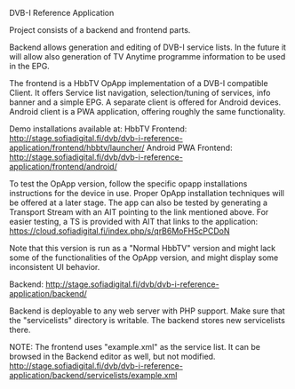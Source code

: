 DVB-I Reference Application 

Project consists of a backend and frontend parts.

Backend allows generation and editing of DVB-I service lists.
In the future it will allow also generation of TV Anytime programme information to be used in the EPG.

The frontend is a HbbTV OpApp implementation of a DVB-I compatible Client.
It offers Service list navigation, selection/tuning of services, info banner and a simple EPG.
A separate client is offered for Android devices. Android client is a PWA application, offering roughly the 
same functionality. 

Demo installations available at:
HbbTV Frontend:
http://stage.sofiadigital.fi/dvb/dvb-i-reference-application/frontend/hbbtv/launcher/
Android PWA Frontend:
http://stage.sofiadigital.fi/dvb/dvb-i-reference-application/frontend/android/

To test the OpApp version, follow the specific opapp installations instructions for the device in use. Proper OpApp installation
techniques will be offered at a later stage. The app can also be tested by generating a Transport Stream with an AIT pointing to 
the link mentioned above. For easier testing, a TS is provided with AIT that links to the application:
https://cloud.sofiadigital.fi/index.php/s/qrB6MoFH5cPCDoN

Note that this version is run as a "Normal HbbTV" version and might lack some of the functionalities
of the OpApp version, and might display some inconsistent UI behavior.

Backend:
http://stage.sofiadigital.fi/dvb/dvb-i-reference-application/backend/

Backend is deployable to any web server with PHP support. Make sure that the "servicelists" directory is writable. The backend
stores new servicelists there.

NOTE: The frontend uses "example.xml" as the service list. It can be browsed in the 
Backend editor as well, but not modified. 
http://stage.sofiadigital.fi/dvb/dvb-i-reference-application/backend/servicelists/example.xml